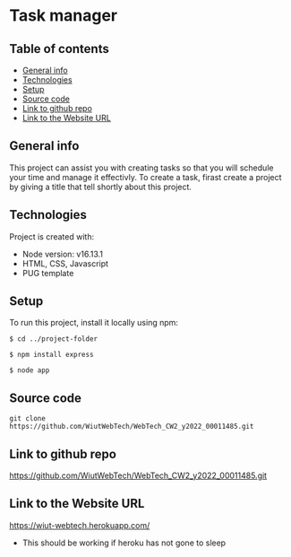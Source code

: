 # Task manager

## Table of contents
* [General info](#general-info)
* [Technologies](#technologies)
* [Setup](#setup)
* [Source code](#source-code)
* [Link to github repo](#link-to-github-repo)
* [Link to the Website URL](#Link-to-the-Website-URL)
## General info
This project can assist you with creating tasks so that you will schedule your time and manage it effectivly. To create a task, firast create a project by giving a title that tell shortly about this project.

## Technologies
Project is created with:
* Node version: v16.13.1
* HTML, CSS, Javascript
* PUG template

## Setup
To run this project, install it locally using npm:

```
$ cd ../project-folder
```
```
$ npm install express
```
```
$ node app
```
## Source code
```
git clone https://github.com/WiutWebTech/WebTech_CW2_y2022_00011485.git
```
## Link to github repo
https://github.com/WiutWebTech/WebTech_CW2_y2022_00011485.git

## Link to the Website URL
https://wiut-webtech.herokuapp.com/
* This should be working if heroku has not gone to sleep
